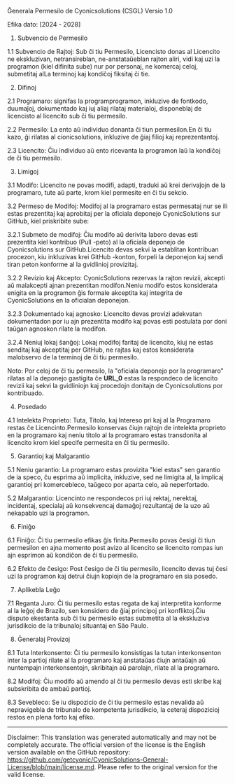 Ĝenerala Permesilo de Cyonicsolutions (CSGL)
Versio 1.0

Efika dato: [2024 - 2028]

1. Subvencio de Permesilo

1.1 Subvencio de Rajtoj: Sub ĉi tiu Permesilo, Licencisto donas al Licencito ne ekskluzivan, netransireblan, ne-anstataŭeblan rajton aliri, vidi kaj uzi la programon (kiel difinita sube) nur por personaj, ne komercaj celoj, submetitaj alLa terminoj kaj kondiĉoj fiksitaj ĉi tie.

2. Difinoj

2.1 Programaro: signifas la programprogramon, inkluzive de fontkodo, duumaĵoj, dokumentado kaj iuj aliaj rilataj materialoj, disponeblaj de licencisto al licencito sub ĉi tiu permesilo.

2.2 Permesilo: La ento aŭ individuo donanta ĉi tiun permesilon.En ĉi tiu kazo, ĝi rilatas al cionicsolutions, inkluzive de ĝiaj filioj kaj reprezentantoj.

2.3 Licencito: Ĉiu individuo aŭ ento ricevanta la programon laŭ la kondiĉoj de ĉi tiu permesilo.

3. Limigoj

3.1 Modifo: Licencito ne povas modifi, adapti, traduki aŭ krei derivaĵojn de la programaro, tute aŭ parte, krom kiel permesite en ĉi tiu sekcio.

3.2 Permeso de Modifoj: Modifoj al la programaro estas permesataj nur se ili estas prezentitaj kaj aprobitaj per la oficiala deponejo CyonicSolutions sur GitHub, kiel priskribite sube:

3.2.1 Submeto de modifoj: Ĉiu modifo aŭ derivita laboro devas esti prezentita kiel kontribuo (Pull -peto) al la oficiala deponejo de Cyonicsolutions sur GitHub.Licencito devas sekvi la establitan kontribuan procezon, kiu inkluzivas krei GitHub -konton, forpeli la deponejon kaj sendi tiran peton konforme al la gvidlinioj provizitaj.

3.2.2 Revizio kaj Akcepto: CyonicSolutions rezervas la rajton revizii, akcepti aŭ malakcepti ajnan prezentitan modifon.Neniu modifo estos konsiderata enigita en la programon ĝis formale akceptita kaj integrita de CyonicSolutions en la oficialan deponejon.

3.2.3 Dokumentado kaj agnosko: Licencito devas provizi adekvatan dokumentadon por iu ajn prezentita modifo kaj povas esti postulata por doni taŭgan agnoskon rilate la modifon.

3.2.4 Neniuj lokaj ŝanĝoj: Lokaj modifoj faritaj de licencito, kiuj ne estas senditaj kaj akceptitaj per GitHub, ne rajtas kaj estos konsiderata malobservo de la terminoj de ĉi tiu permesilo.

Noto: Por celoj de ĉi tiu permesilo, la "oficiala deponejo por la programaro" rilatas al la deponejo gastigita ĉe __URL_0__ estas la respondeco de licencito revizii kaj sekvi la gvidliniojn kaj procedojn donitajn de Cyonicsolutions por kontribuado.

4. Posedado

4.1 Intelekta Proprieto: Tuta, Titolo, kaj Intereso pri kaj al la Programaro restas ĉe Licencinto.Permesilo konservas ĉiujn rajtojn de intelekta proprieto en la programaro kaj neniu titolo al la programaro estas transdonita al licencito krom kiel specife permesita en ĉi tiu permesilo.

5. Garantioj kaj Malgarantio

5.1 Neniu garantio: La programaro estas provizita "kiel estas" sen garantio de ia speco, ĉu esprima aŭ implicita, inkluzive, sed ne limigita al, la implicaj garantioj pri komercebleco, taŭgeco por aparta celo, aŭ neperfortado.

5.2 Malgarantio: Licencinto ne respondecos pri iuj rektaj, nerektaj, incidentaj, specialaj aŭ konsekvencaj damaĝoj rezultantaj de la uzo aŭ nekapablo uzi la programon.

6. Finiĝo

6.1 Finiĝo: Ĉi tiu permesilo efikas ĝis finita.Permesilo povas ĉesigi ĉi tiun permesilon en ajna momento post avizo al licencito se licencito rompas iun ajn esprimon aŭ kondiĉon de ĉi tiu permesilo.

6.2 Efekto de ĉesigo: Post ĉesigo de ĉi tiu permesilo, licencito devas tuj ĉesi uzi la programon kaj detrui ĉiujn kopiojn de la programaro en sia posedo.

7. Aplikebla Leĝo

7.1 Reganta Juro: Ĉi tiu permesilo estas regata de kaj interpretita konforme al la leĝoj de Brazilo, sen konsidero de ĝiaj principoj pri konfliktoj.Ĉiu disputo ekestanta sub ĉi tiu permesilo estas submetita al la ekskluziva jurisdikcio de la tribunaloj situantaj en São Paulo.

8. Ĝeneralaj Provizoj

8.1 Tuta Interkonsento: Ĉi tiu permesilo konsistigas la tutan interkonsenton inter la partioj rilate al la programaro kaj anstataŭas ĉiujn antaŭajn aŭ nuntempajn interkonsentojn, skribitajn aŭ parolajn, rilate al la programaro.

8.2 Modifoj: Ĉiu modifo aŭ amendo al ĉi tiu permesilo devas esti skribe kaj subskribita de ambaŭ partioj.

8.3 Sevebleco: Se iu dispozicio de ĉi tiu permesilo estas nevalida aŭ nepravigebla de tribunalo de kompetenta jurisdikcio, la ceteraj dispozicioj restos en plena forto kaj efiko.

---
Disclaimer: This translation was generated automatically and may not be completely accurate. The official version of the license is the English version available on the GitHub repository: https://github.com/getcyonic/CyonicSolutions-General-License/blob/main/license.md. Please refer to the original version for the valid license.